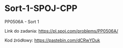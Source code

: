 # Sort-1-SPOJ-CPP
PP0506A - Sort 1

Link do zadania: https://pl.spoj.com/problems/PP0506A/

Kod źródłowy: https://pastebin.com/dCRwYDuk
